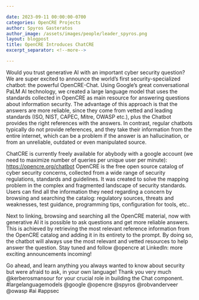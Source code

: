```yaml
---

date: 2023-09-11 00:00:00-0700
categories: OpenCRE Projects
author: Spyros Gasteratos
author_image: /assets/images/people/leader_spyros.png
layout: blogpost
title: OpenCRE Introduces ChatCRE
excerpt_separator: <!--more-->

---
```


Would you trust generative AI with an important cyber security question?
We are super excited to announce the world’s first security-specialized chatbot: the powerful OpenCRE-Chat.
Using Google’s great conversational PaLM AI technology, we created a large language model that uses the standards collected in OpenCRE as main resource for answering questions about information security.
The advantage of this approach is that the answers are more reliable, since they come from vetted and leading standards (ISO, NIST, CAPEC, Mitre, OWASP etc.), plus the Chatbot provides the right references with the answers.
In contrast, regular chatbots typically do not provide references, and they take their information from the entire internet, which can be a problem if the answer is an hallucination, or from an unreliable, outdated or even manipulated source.

<!--more-->

ChatCRE is currently freely available for abybody with a google account (we need to maximize number of queries per unique user per minute): https://opencre.org/chatbot
OpenCRE is the free open source catalog of cyber security concerns, collected from a wide range of security regulations, standards and guidelines. It was created to solve the mapping problem in the complex and fragmented landscape of security standards. Users can find all the information they need regarding a concern by browsing and searching the catalog: regulatory sources, threats and weaknesses, test guidance, programming tips, configuration for tools, etc..

Next to linking, browsing and searching all the OpenCRE material, now with generative AI it is possible to ask questions and get more reliable answers. This is achieved by retrieving the most relevant reference information from the OpenCRE catalog and adding it in its entirety to the prompt. By doing so, the chatbot will always use the most relevant and vetted resources to help answer the question.
Stay tuned and follow @opencre at LinkedIn: more exciting announcements incoming!

Go ahead, and learn anything you always wanted to know about security but were afraid to ask, in your own language!
Thank you very much 
@kerberosmansour
 for your crucial role in building the Chat component.
#largelanguagemodels @google @opencre 
@spyros
 @robvanderveer @owasp #ai #appsec
